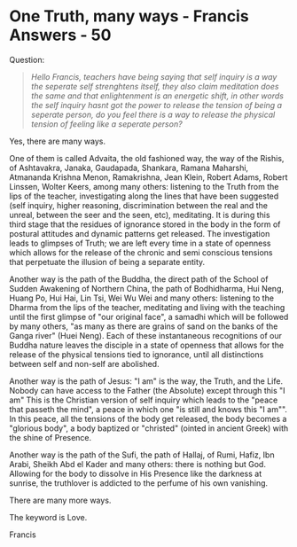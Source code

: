 # One Truth, many ways - Francis Answers - 50

Question:

>_Hello Francis, teachers have being saying that self inquiry is a way the seperate self strenghtens itself, they also claim meditation does the same and that enlightenment is an energetic shift, in other words the self inquiry hasnt got the power to release the tension of being a seperate person, do you feel there is a way to release the physical tension of feeling like a seperate person?_

Yes, there are many ways.

One of them is called Advaita, the old fashioned way, the way of the Rishis, of Ashtavakra, Janaka, Gaudapada, Shankara, Ramana Maharshi, Atmananda Krishna Menon, Ramakrishna, Jean Klein, Robert Adams, Robert Linssen, Wolter Keers, among many others: listening to the Truth from the lips of the teacher, investigating along the lines that have been suggested (self inquiry, higher reasoning, discrimination between the real and the unreal, between the seer and the seen, etc), meditating. It is during this third stage that the residues of ignorance stored in the body in the form of postural attitudes and dynamic patterns get released. The investigation leads to glimpses of Truth; we are left every time in a state of openness which allows for the release of the chronic and semi conscious tensions that perpetuate the illusion of being a separate entity.

Another way is the path of the Buddha, the direct path of the School of Sudden Awakening of Northern China, the path of Bodhidharma, Hui Neng, Huang Po, Hui Hai, Lin Tsi, Wei Wu Wei and many others: listening to the Dharma from the lips of the teacher, meditating and living with the teaching until the first glimpse of "our original face", a samadhi which will be followed by many others, "as many as there are grains of sand on the banks of the Ganga river" (Huei Neng). Each of these instantaneous recognitions of our Buddha nature leaves the disciple in a state of openness that allows for the release of the physical tensions tied to ignorance, until all distinctions between self and non-self are abolished.

Another way is the path of Jesus: "I am" is the way, the Truth, and the Life. Nobody can have access to the Father (the Absolute) except through this "I am" This is the Christian version of self inquiry which leads to the "peace that passeth the mind", a peace in which one "is still and knows this "I am"". In this peace, all the tensions of the body get released, the body becomes a "glorious body", a body baptized or "christed" (ointed in ancient Greek) with the shine of Presence.

Another way is the path of the Sufi, the path of Hallaj, of Rumi, Hafiz, Ibn Arabi, Sheikh Abd el Kader and many others: there is nothing but God. Allowing for the body to dissolve in His Presence like the darkness at sunrise, the truthlover is addicted to the perfume of his own vanishing.

There are many more ways.

The keyword is Love.

Francis


